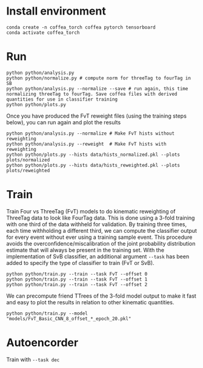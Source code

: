 # Install environment
```
conda create -n coffea_torch coffea pytorch tensorboard
conda activate coffea_torch
```

# Run
```
python python/analysis.py
python python/normalize.py # compute norm for threeTag to fourTag in SB
python python/analysis.py --normalize --save # run again, this time normalizing threeTag to fourTag. Save coffea files with derived quantities for use in classifier training
python python/plots.py
```
Once you have produced the FvT reweight files (using the training steps below), you can run again and plot the results
```
python python/analysis.py --normalize # Make FvT hists without reweighting
python python/analysis.py --reweight  # Make FvT hists with reweighting
python python/plots.py --hists data/hists_normalized.pkl --plots plots/normalized
python python/plots.py --hists data/hists_reweighted.pkl --plots plots/reweighted
```

# Train
Train Four vs ThreeTag (FvT) models to do kinematic reweighting of ThreeTag data to look like FourTag data.
This is done using a 3-fold training with one third of the data withheld for validation.
By training three times, each time withholding a different third, we can compute the classifier output for every event without ever using a training sample event.
This procedure avoids the overconfidence/miscalibration of the joint probability distribution estimate that will always be present in the training set. With the implementation of SvB classifier, an additional argument ``--task`` has been added to specify the type of classifier to train (FvT or SvB).
```
python python/train.py --train --task FvT --offset 0
python python/train.py --train --task FvT --offset 1
python python/train.py --train --task FvT --offset 2
```
We can precompute friend TTrees of the 3-fold model output to make it fast and easy to plot the results in relation to other kinematic quantities.
```
python python/train.py --model "models/FvT_Basic_CNN_8_offset_*_epoch_20.pkl"
```

# Autoencorder
Train with ``--task dec``

